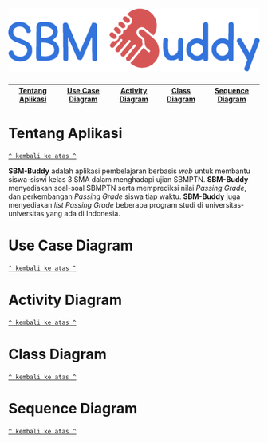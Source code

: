 <h1 align="center"><img src="documentations/logo.png"></h1>

[Tentang Aplikasi](#tentang-aplikasi) | [Use Case Diagram](#use-case-diagram) | [Activity Diagram](#activity-diagram) | [Class Diagram](#class-diagram) | [Sequence Diagram](#sequence-diagram)
:---:|:---:|:---:|:---:|:---:



# Tentang Aplikasi
[`^ kembali ke atas ^`](#)

**SBM-Buddy** adalah aplikasi pembelajaran berbasis *web* untuk membantu siswa-siswi kelas 3 SMA dalam menghadapi ujian SBMPTN. **SBM-Buddy** menyediakan soal-soal SBMPTN serta memprediksi nilai *Passing Grade*, dan perkembangan *Passing Grade* siswa tiap waktu. **SBM-Buddy** juga menyediakan *list* *Passing Grade* beberapa program studi di universitas-universitas yang ada di Indonesia.

# Use Case Diagram
[`^ kembali ke atas ^`](#)

# Activity Diagram
[`^ kembali ke atas ^`](#)

# Class Diagram
[`^ kembali ke atas ^`](#)

# Sequence Diagram
[`^ kembali ke atas ^`](#)
